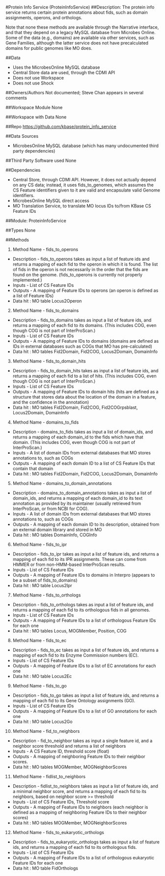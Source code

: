 #Protein Info Service (ProteinInfoService)
##Description: The protein info service returns certain protein
annotations about fids, such as domain assignments, operons, and
orthologs.

Note that none these methods are available through the Narrative
interface, and that they depend on a legacy MySQL database from
Microbes Online.  Some of the data (e.g., domains) are available via
other services, such as Gene Families, although the latter service
does not have precalculated domains for public genomes like MO does.

##Data
* Uses the MicrobesOnline MySQL database
* Central Store data are used, through the CDMI API
* Does not use Workspace
* Does not use Shock

##Owners/Authors
Not documented; Steve Chan appears in several comments

##Workspace Module
None

##Workspace with Data
None

##Repo
https://github.com/kbase/protein_info_service

##Data Sources
* MicrobesOnline MySQL database (which has many undocumented third party dependencies)

##Third Party Software used
None

##Dependencies
* Central Store, through CDMI API.  However, it does not actually depend on any CS data; instead, it uses fids_to_genomes, which assumes the CS Feature identifiers given to it are valid and encapsulate valid Genome identifiers.
* MicrobesOnline MySQL direct access
* MO Translation Service, to translate MO locus IDs to/from KBase CS Feature IDs

##Module: ProteinInfoService

##Types
None

##Methods

1. Method Name - fids_to_operons
  * Description - fids_to_operons takes as input a list of feature ids and returns a mapping of each fid to the operon in which it is found. The list of fids in the operon is not necessarily in the order that the fids are found on the genome.  (fids_to_operons is currently not properly implemented.)
  * Inputs - List of CS Feature IDs
  * Outputs - A mapping of Feature IDs to operons (an operon is defined as a list of Feature IDs)
  * Data hit : MO table Locus2Operon

2. Method Name - fids_to_domains
  * Description - fids_to_domains takes as input a list of feature ids, and returns a mapping of each fid to its domains. (This includes COG, even though COG is not part of InterProScan.) 
  * Inputs - List of CS Feature IDs
  * Outputs - A mapping of Feature IDs to domains (domains are defined as IDs in external databases such as COGs that MO has pre-calculated)
  * Data hit : MO tables Fid2Domain, Fid2COG, Locus2Domain, DomainInfo

3. Method Name - fids_to_domain_hits
  * Description - fids_to_domain_hits takes as input a list of feature ids, and returns a mapping of each fid to a list of hits. (This includes COG, even though COG is not part of InterProScan.)
  * Inputs - List of CS Feature IDs
  * Outputs - A mapping of Feature IDs to domain hits (hits are defined as a structure that stores data about the location of the domain in a feature, and the confidence in the annotation)
  * Data hit : MO tables Fid2Domain, Fid2COG, Fid2COGrpsblast, Locus2Domain, DomainInfo

4. Method Name - domains_to_fids
  * Description - domains_to_fids takes as input a list of domain_ids, and returns a mapping of each domain_id to the fids which have that domain. (This includes COG, even though COG is not part of InterProScan.)
  * Inputs - A list of domain IDs from external databases that MO stores annotations to, such as COGs
  * Outputs - A mapping of each domain ID to a list of CS Feature IDs that contain that domain
  * Data hit : MO tables Fid2Domain, Fid2COG, Locus2Domain, DomainInfo

5. Method Name - domains_to_domain_annotations
  * Description - domains_to_domain_annotations takes as input a list of domain_ids, and returns a mapping of each domain_id to its text annotation as provided by its maintainer (usually retrieved from InterProScan, or from NCBI for COG).
  * Inputs - A list of domain IDs from external databases that MO stores annotations to, such as COGs
  * Outputs - A mapping of each domain ID to its description, obtained from an external domain library and stored in MO
  * Data hit : MO tables DomainInfo, COGInfo

6. Method Name - fids_to_ipr
  * Description - fids_to_ipr takes as input a list of feature ids, and returns a mapping of each fid to its IPR assignments. These can come from HMMER or from non-HMM-based InterProScan results.
  * Inputs - List of CS Feature IDs
  * Outputs - A mapping of Feature IDs to domains in Interpro (appears to be a subset of fids_to_domains)
  * Data hit : MO table Locus2Ipr

7. Method Name - fids_to_orthologs
  * Description - fids_to_orthologs takes as input a list of feature ids, and returns a mapping of each fid to its orthologous fids in all genomes.
  * Inputs - List of CS Feature IDs
  * Outputs - A mapping of Feature IDs to a list of orthologous Feature IDs for each one
  * Data hit : MO tables Locus, MOGMember, Position, COG

8. Method Name - fids_to_ec
  * Description - fids_to_ec takes as input a list of feature ids, and returns a mapping of each fid to its Enzyme Commission numbers (EC).
  * Inputs - List of CS Feature IDs
  * Outputs - A mapping of Feature IDs to a list of EC annotations for each one
  * Data hit : MO table Locus2Ec

9. Method Name - fids_to_go
  * Description - fids_to_go takes as input a list of feature ids, and returns a mapping of each fid to its Gene Ontology assignments (GO).
  * Inputs - List of CS Feature IDs
  * Outputs - A mapping of Feature IDs to a list of GO annotations for each one
  * Data hit : MO table Locus2Go

10. Method Name - fid_to_neighbors
  * Description - fid_to_neighbor takes as input a single feature id, and a neighbor score threshold and returns a list of neighbors
  * Inputs - A CS Feature ID, threshold score (float)
  * Outputs - A mapping of neighboring Feature IDs to their neighbor scores.
  * Data hit : MO tables MOGMember, MOGNeighborScores

11. Method Name - fidlist_to_neighbors
  * Description - fidlist_to_neighbors takes as input a list of feature ids, and a minimal neighbor score, and returns a mapping of each fid to its neighbors, based on neighbor score >= threshold
  * Inputs - List of CS Feature IDs, Threshold score
  * Outputs - A mapping of Feature IDs to neighbors (each neighbor is defined as a mapping of neighboring Feature IDs to their neighbor scores)
  * Data hit : MO tables MOGMember, MOGNeighborScores

12. Method Name - fids_to_eukaryotic_orthologs
  * Description - fids_to_eukaryotic_orthologs takes as input a list of feature ids, and returns a mapping of each fid to its orthologous fids.
  * Inputs - List of CS Feature IDs
  * Outputs - A mapping of Feature IDs to a list of orthologous eukaryotic Feature IDs for each one
  * Data hit : MO table FidOrthologs
